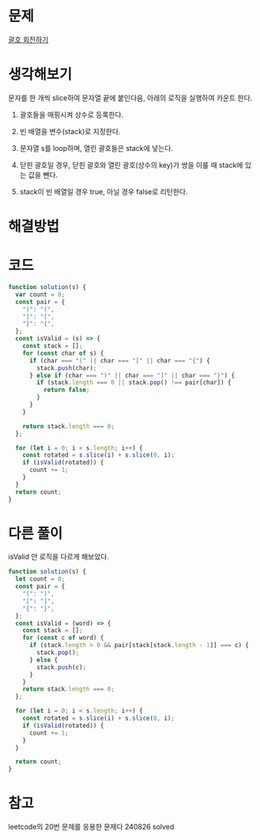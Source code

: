 # 문제

[괄호 회전하기](https://school.programmers.co.kr/learn/courses/30/lessons/76502?language=javascript)

# 생각해보기

문자를 한 개씩 slice하여 문자열 끝에 붙인다음, 아래의 로직을 실행하여 카운트 한다.

1. 괄호들을 매핑시켜 상수로 등록한다.

2. 빈 배열을 변수(stack)로 지정한다.

3. 문자열 s를 loop하며, 열린 괄호들은 stack에 넣는다.

4. 닫힌 괄호일 경우, 닫힌 괄호와 열린 괄호(상수의 key)가 쌍을 이룰 때 stack에 있는 값을 뺀다.

5. stack이 빈 배열일 경우 true, 아닐 경우 false로 리턴한다.

# 해결방법

# 코드

```js
function solution(s) {
  var count = 0;
  const pair = {
    ")": "(",
    "]": "[",
    "}": "{",
  };
  const isValid = (s) => {
    const stack = [];
    for (const char of s) {
      if (char === "(" || char === "[" || char === "{") {
        stack.push(char);
      } else if (char === ")" || char === "]" || char === "}") {
        if (stack.length === 0 || stack.pop() !== pair[char]) {
          return false;
        }
      }
    }

    return stack.length === 0;
  };

  for (let i = 0; i < s.length; i++) {
    const rotated = s.slice(i) + s.slice(0, i);
    if (isValid(rotated)) {
      count += 1;
    }
  }
  return count;
}
```

# 다른 풀이

isValid 안 로직을 다르게 해보았다.

```js
function solution(s) {
  let count = 0;
  const pair = {
    "(": ")",
    "[": "]",
    "{": "}",
  };
  const isValid = (word) => {
    const stack = [];
    for (const c of word) {
      if (stack.length > 0 && pair[stack[stack.length - 1]] === c) {
        stack.pop();
      } else {
        stack.push(c);
      }
    }
    return stack.length === 0;
  };

  for (let i = 0; i < s.length; i++) {
    const rotated = s.slice(i) + s.slice(0, i);
    if (isValid(rotated)) {
      count += 1;
    }
  }

  return count;
}
```

# 참고

leetcode의 20번 문제를 응용한 문제다
240826 solved
